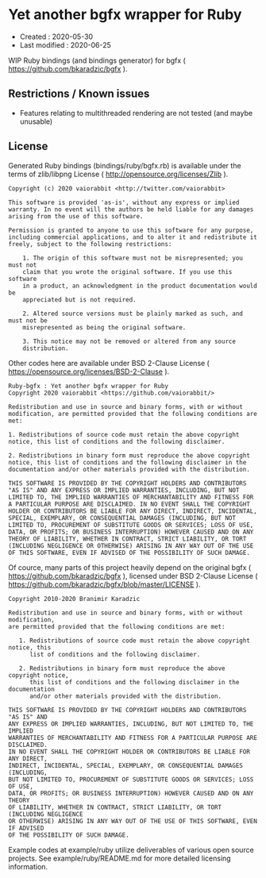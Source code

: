 <!-- -*- mode:markdown; coding:utf-8; -*- -->

# Yet another bgfx wrapper for Ruby #

*   Created : 2020-05-30
*   Last modified : 2020-06-25

WIP Ruby bindings (and bindings generator) for bgfx ( https://github.com/bkaradzic/bgfx ).

## Restrictions / Known issues ##

*   Features relating to multithreaded rendering are not tested (and maybe unusable)

## License ##

Generated Ruby bindings (bindings/ruby/bgfx.rb) is available under the terms of zlib/libpng License ( http://opensource.org/licenses/Zlib ).

    Copyright (c) 2020 vaiorabbit <http://twitter.com/vaiorabbit>

    This software is provided 'as-is', without any express or implied
    warranty. In no event will the authors be held liable for any damages
    arising from the use of this software.

    Permission is granted to anyone to use this software for any purpose,
    including commercial applications, and to alter it and redistribute it
    freely, subject to the following restrictions:

        1. The origin of this software must not be misrepresented; you must not
        claim that you wrote the original software. If you use this software
        in a product, an acknowledgment in the product documentation would be
        appreciated but is not required.

        2. Altered source versions must be plainly marked as such, and must not be
        misrepresented as being the original software.

        3. This notice may not be removed or altered from any source
        distribution.

Other codes here are available under BSD 2-Clause License ( https://opensource.org/licenses/BSD-2-Clause ).

    Ruby-bgfx : Yet another bgfx wrapper for Ruby
    Copyright 2020 vaiorabbit <https://github.com/vaiorabbit/>

    Redistribution and use in source and binary forms, with or without modification, are permitted provided that the following conditions are met:

    1. Redistributions of source code must retain the above copyright notice, this list of conditions and the following disclaimer.

    2. Redistributions in binary form must reproduce the above copyright notice, this list of conditions and the following disclaimer in the documentation and/or other materials provided with the distribution.

    THIS SOFTWARE IS PROVIDED BY THE COPYRIGHT HOLDERS AND CONTRIBUTORS "AS IS" AND ANY EXPRESS OR IMPLIED WARRANTIES, INCLUDING, BUT NOT LIMITED TO, THE IMPLIED WARRANTIES OF MERCHANTABILITY AND FITNESS FOR A PARTICULAR PURPOSE ARE DISCLAIMED. IN NO EVENT SHALL THE COPYRIGHT HOLDER OR CONTRIBUTORS BE LIABLE FOR ANY DIRECT, INDIRECT, INCIDENTAL, SPECIAL, EXEMPLARY, OR CONSEQUENTIAL DAMAGES (INCLUDING, BUT NOT LIMITED TO, PROCUREMENT OF SUBSTITUTE GOODS OR SERVICES; LOSS OF USE, DATA, OR PROFITS; OR BUSINESS INTERRUPTION) HOWEVER CAUSED AND ON ANY THEORY OF LIABILITY, WHETHER IN CONTRACT, STRICT LIABILITY, OR TORT (INCLUDING NEGLIGENCE OR OTHERWISE) ARISING IN ANY WAY OUT OF THE USE OF THIS SOFTWARE, EVEN IF ADVISED OF THE POSSIBILITY OF SUCH DAMAGE.

Of cource, many parts of this project heavily depend on the original bgfx ( https://github.com/bkaradzic/bgfx ), licensed under BSD 2-Clause License ( https://github.com/bkaradzic/bgfx/blob/master/LICENSE ).

    Copyright 2010-2020 Branimir Karadzic

    Redistribution and use in source and binary forms, with or without modification,
    are permitted provided that the following conditions are met:

       1. Redistributions of source code must retain the above copyright notice, this
          list of conditions and the following disclaimer.

       2. Redistributions in binary form must reproduce the above copyright notice,
          this list of conditions and the following disclaimer in the documentation
          and/or other materials provided with the distribution.

    THIS SOFTWARE IS PROVIDED BY THE COPYRIGHT HOLDERS AND CONTRIBUTORS "AS IS" AND
    ANY EXPRESS OR IMPLIED WARRANTIES, INCLUDING, BUT NOT LIMITED TO, THE IMPLIED
    WARRANTIES OF MERCHANTABILITY AND FITNESS FOR A PARTICULAR PURPOSE ARE DISCLAIMED.
    IN NO EVENT SHALL THE COPYRIGHT HOLDER OR CONTRIBUTORS BE LIABLE FOR ANY DIRECT,
    INDIRECT, INCIDENTAL, SPECIAL, EXEMPLARY, OR CONSEQUENTIAL DAMAGES (INCLUDING,
    BUT NOT LIMITED TO, PROCUREMENT OF SUBSTITUTE GOODS OR SERVICES; LOSS OF USE,
    DATA, OR PROFITS; OR BUSINESS INTERRUPTION) HOWEVER CAUSED AND ON ANY THEORY
    OF LIABILITY, WHETHER IN CONTRACT, STRICT LIABILITY, OR TORT (INCLUDING NEGLIGENCE
    OR OTHERWISE) ARISING IN ANY WAY OUT OF THE USE OF THIS SOFTWARE, EVEN IF ADVISED
    OF THE POSSIBILITY OF SUCH DAMAGE.

Example codes at example/ruby utilize deliverables of various open source projects. See example/ruby/README.md for more detailed licensing information.
